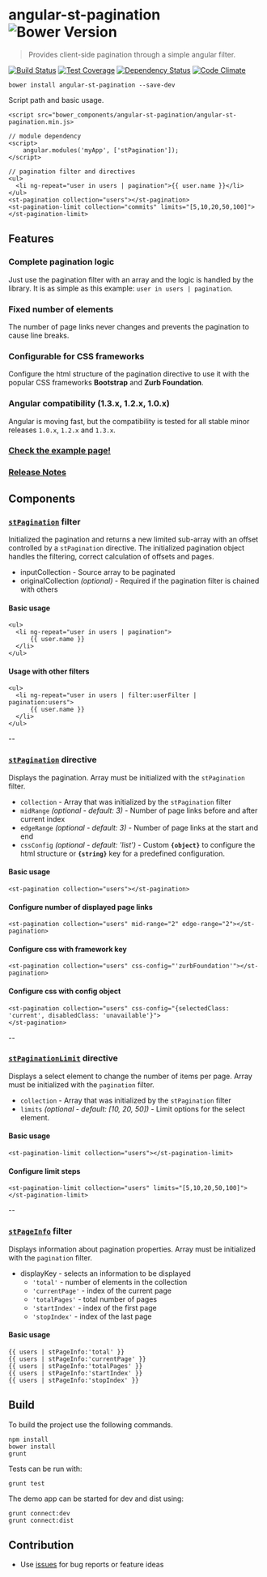 # angular-st-pagination ![Bower Version](https://img.shields.io/bower/v/angular-st-pagination.svg)

> Provides client-side pagination through a simple angular filter.

[![Build Status](https://img.shields.io/travis/tilmanpotthof/angular-st-pagination.svg)](https://travis-ci.org/tilmanpotthof/angular-st-pagination)
[![Test Coverage](https://img.shields.io/codeclimate/coverage/github/tilmanpotthof/angular-st-pagination.svg)](https://codeclimate.com/github/tilmanpotthof/angular-st-pagination)
[![Dependency Status](https://img.shields.io/gemnasium/tilmanpotthof/angular-st-pagination.svg)](https://gemnasium.com/tilmanpotthof/angular-st-pagination)
[![Code Climate](https://img.shields.io/codeclimate/github/tilmanpotthof/angular-st-pagination.svg)](https://codeclimate.com/github/tilmanpotthof/angular-st-pagination)

    bower install angular-st-pagination --save-dev

Script path and basic usage.

    <script src="bower_components/angular-st-pagination/angular-st-pagination.min.js>

    // module dependency
    <script>
    	angular.modules('myApp', ['stPagination']);
    </script>

    // pagination filter and directives
    <ul>
      <li ng-repeat="user in users | pagination">{{ user.name }}</li>
    </ul>
    <st-pagination collection="users"></st-pagination>
    <st-pagination-limit collection="commits" limits="[5,10,20,50,100]"></st-pagination-limit>


## Features

### Complete pagination logic

Just use the pagination filter with an array and the logic is handled by the library. It is as simple as this example: `user in users | pagination`.

### Fixed number of elements

The number of page links never changes and prevents the pagination to cause line breaks.

### Configurable for CSS frameworks

Configure the html structure of the pagination directive to use it with the popular CSS frameworks
**Bootstrap** and **Zurb Foundation**.

### Angular compatibility (1.3.x, 1.2.x, 1.0.x)

Angular is moving fast, but the compatibility is tested for all stable minor releases `1.0.x`, `1.2.x` and `1.3.x`.

### [Check the example page!](http://tilmanpotthof.github.io/angular-st-pagination/#/)

### [Release Notes](ReleaseNotes)

## Components

### [`stPagination`](http://tilmanpotthof.github.io/angular-st-pagination/docs/#/api/stPagination.filter:stPagination) filter

Initialized the pagination and returns a new limited sub-array with an offset controlled by a `stPagination` directive.
The initialized pagination object handles the filtering, correct calculation of offsets and pages.

* inputCollection - Source array to be paginated
* originalCollection *(optional)* - Required if the pagination filter is chained with others

#### Basic usage

    <ul>
      <li ng-repeat="user in users | pagination">
          {{ user.name }}
      </li>
    </ul>

#### Usage with other filters

    <ul>
      <li ng-repeat="user in users | filter:userFilter | pagination:users">
          {{ user.name }}
      </li>
    </ul>

--

### [`stPagination`](http://tilmanpotthof.github.io/angular-st-pagination/docs/#/api/stPagination.directive:stPagination) directive

Displays the pagination. Array must be initialized with the `stPagination` filter.

* `collection` - Array that was initialized by the `stPagination` filter
* `midRange` *(optional - default: 3)* - Number of page links before and after current index
* `edgeRange` *(optional - default: 3)* - Number of page links at the start and end
* `cssConfig` *(optional - default: 'list')* - Custom **`{object}`** to configure the html structure or **`{string}`** key for a predefined configuration.

#### Basic usage

    <st-pagination collection="users"></st-pagination>

#### Configure number of displayed page links

    <st-pagination collection="users" mid-range="2" edge-range="2"></st-pagination>

#### Configure css with framework key

    <st-pagination collection="users" css-config="'zurbFoundation'"></st-pagination>

#### Configure css with config object

    <st-pagination collection="users" css-config="{selectedClass: 'current', disabledClass: 'unavailable'}">
    </st-pagination>

--

### [`stPaginationLimit`](http://tilmanpotthof.github.io/angular-st-pagination/docs/#/api/stPagination.directive:stPaginationLimit) directive

Displays a select element to change the number of items per page.
Array must be initialized with the `pagination` filter.

* `collection` - Array that was initialized by the `stPagination` filter
* `limits` *(optional - default: [10, 20, 50])* - Limit options for the select element.

#### Basic usage

    <st-pagination-limit collection="users"></st-pagination-limit>

#### Configure limit steps

    <st-pagination-limit collection="users" limits="[5,10,20,50,100]"></st-pagination-limit>

--

### [`stPageInfo`](http://tilmanpotthof.github.io/angular-st-pagination/docs/#/api/stPagination.directive:stPageInfo) filter

Displays information about pagination properties.
Array must be initialized with the `pagination` filter. 

* displayKey - selects an information to be displayed
   * `'total'` - number of elements in the collection
   * `'currentPage'` - index of the current page
   * `'totalPages'` - total number of pages
   * `'startIndex'` - index of the first page
   * `'stopIndex'` - index of the last page

#### Basic usage

    {{ users | stPageInfo:'total' }}
    {{ users | stPageInfo:'currentPage' }}
    {{ users | stPageInfo:'totalPages' }}
    {{ users | stPageInfo:'startIndex' }}
    {{ users | stPageInfo:'stopIndex' }}

## Build

To build the project use the following commands.

    npm install
    bower install
    grunt

Tests can be run with:

    grunt test

The demo app can be started for dev and dist using:

    grunt connect:dev
    grunt connect:dist

## Contribution

* Use [issues](https://github.com/tilmanpotthof/angular-st-pagination/issues) for bug reports or feature ideas




